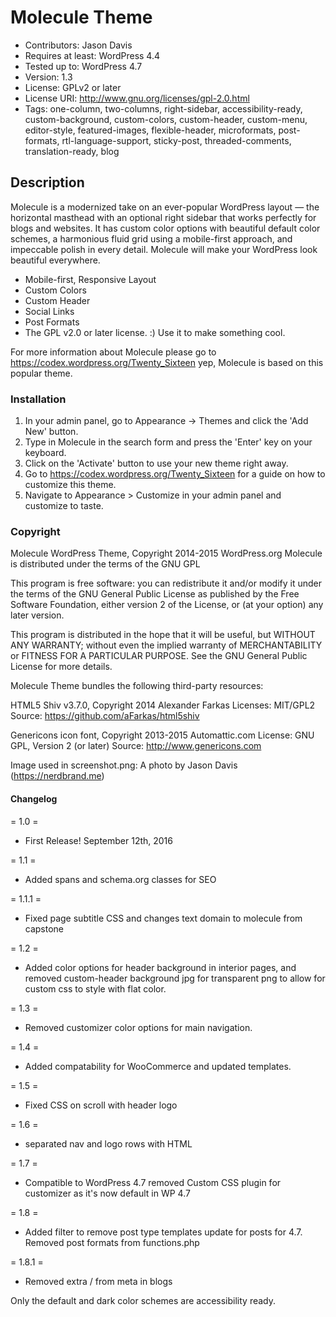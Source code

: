# Molecule Theme

* Contributors: Jason Davis
* Requires at least: WordPress 4.4
* Tested up to: WordPress 4.7
* Version: 1.3
* License: GPLv2 or later
* License URI: http://www.gnu.org/licenses/gpl-2.0.html
* Tags: one-column, two-columns, right-sidebar, accessibility-ready, custom-background, custom-colors, custom-header, custom-menu, editor-style, featured-images, flexible-header, microformats, post-formats, rtl-language-support, sticky-post, threaded-comments, translation-ready, blog

## Description
Molecule is a modernized take on an ever-popular WordPress layout — the horizontal masthead with an optional right sidebar that works perfectly for blogs and websites. It has custom color options with beautiful default color schemes, a harmonious fluid grid using a mobile-first approach, and impeccable polish in every detail. Molecule will make your WordPress look beautiful everywhere.

* Mobile-first, Responsive Layout
* Custom Colors
* Custom Header
* Social Links
* Post Formats
* The GPL v2.0 or later license. :) Use it to make something cool.

For more information about Molecule please go to <a href="https://codex.wordpress.org/Twenty_Sixteen">https://codex.wordpress.org/Twenty_Sixteen</a> yep, Molecule is based on this popular theme.

### Installation

1. In your admin panel, go to Appearance -> Themes and click the 'Add New' button.
2. Type in Molecule in the search form and press the 'Enter' key on your keyboard.
3. Click on the 'Activate' button to use your new theme right away.
4. Go to <a href="https://codex.wordpress.org/Twenty_Sixteen">https://codex.wordpress.org/Twenty_Sixteen</a> for a guide on how to customize this theme.
5. Navigate to Appearance > Customize in your admin panel and customize to taste.

### Copyright

Molecule WordPress Theme, Copyright 2014-2015 WordPress.org
Molecule is distributed under the terms of the GNU GPL

This program is free software: you can redistribute it and/or modify
it under the terms of the GNU General Public License as published by
the Free Software Foundation, either version 2 of the License, or
(at your option) any later version.

This program is distributed in the hope that it will be useful,
but WITHOUT ANY WARRANTY; without even the implied warranty of
MERCHANTABILITY or FITNESS FOR A PARTICULAR PURPOSE. See the
GNU General Public License for more details.

Molecule Theme bundles the following third-party resources:

HTML5 Shiv v3.7.0, Copyright 2014 Alexander Farkas
Licenses: MIT/GPL2
Source: <a href="https://github.com/aFarkas/html5shiv">https://github.com/aFarkas/html5shiv</a>

Genericons icon font, Copyright 2013-2015 Automattic.com
License: GNU GPL, Version 2 (or later)
Source: <a href="http://www.genericons.com">http://www.genericons.com</a>

Image used in screenshot.png: A photo by Jason Davis (<a href="https://nerdbrand.me">https://nerdbrand.me</a>)


#### Changelog

= 1.0 =
* First Release! September 12th, 2016

= 1.1 =
* Added spans and schema.org classes for SEO

= 1.1.1 =
* Fixed page subtitle CSS and changes text domain to molecule from capstone

= 1.2 =
* Added color options for header background in interior pages, and removed custom-header background jpg for transparent png to allow for custom css to style with flat color.

= 1.3 =
* Removed customizer color options for main navigation.

= 1.4 =
* Added compatability for WooCommerce and updated templates.

= 1.5 =
* Fixed CSS on scroll with header logo

= 1.6 =
* separated nav and logo rows with HTML

= 1.7 =
* Compatible to WordPress 4.7 removed Custom CSS plugin for customizer as it's now default in WP 4.7

= 1.8 =
* Added filter to remove post type templates update for posts for 4.7. Removed post formats from functions.php

= 1.8.1 =
* Removed extra / from meta in blogs

Only the default and dark color schemes are accessibility ready.
